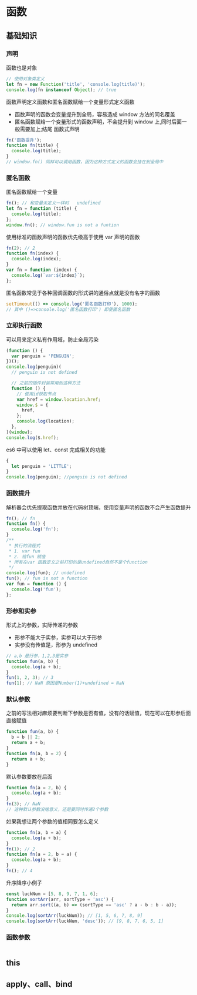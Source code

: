 # 函数

## 基础知识

### 声明

函数也是对象

```js
// 使用对象类定义
let fn = new Function('title', 'console.log(title)');
console.log(fn instanceof Object); // true
```

函数声明定义函数和匿名函数赋给一个变量形式定义函数

- 函数声明的函数会变量提升到全局，容易造成 window 方法的同名覆盖
- 匿名函数赋给一个变量形式的函数声明，不会提升到 window 上,同时后面一般需要加上;结尾
  函数式声明

```js
fn('函数提升');
function fn(title) {
  console.log(title);
}
// window.fn() 同样可以调用函数，因为这种方式定义的函数会挂在到全局中
```

### 匿名函数

匿名函数赋给一个变量

```js
fn(); // 和变量未定义一样时   undefined
let fn = function (title) {
  console.log(title);
};
window.fn(); // window.fun is not a funtion
```

使用标准的函数声明的函数优先级高于使用 var 声明的函数

```js
fn(2); // 2
function fn(index) {
  console.log(index);
}
var fn = function (index) {
  console.log(`var:${index}`);
};
```

匿名函数常见于各种回调函数的形式讲的通俗点就是没有名字的函数

```js
setTimeout(() => console.log('匿名函数打印'), 1000);
// 其中 ()=>console.log('匿名函数打印') 即使匿名函数
```

### 立即执行函数

可以用来定义私有作用域，防止全局污染

```js
(function () {
  var penguin = 'PENGUIN';
})();
console.log(penguin)(
  // penguin is not defined

  // 之前的插件封装常用到这种方法
  function () {
    // 使用id获取节点
    var href = window.location.href;
    window.$ = {
      href,
    };
    console.log(location);
  },
)(window);
console.log($.href);
```

es6 中可以使用 let、const 完成相关的功能

```js
{
  let penguin = 'LITTLE';
}
console.log(penguin); //penguin is not defined
```

### 函数提升

解析器会优先提取函数并放在代码树顶端，使用变量声明的函数不会产生函数提升

```js
fn(); // fn
function fn() {
  console.log('fn');
}
/**
 * 执行的流程式
 * 1. var fun
 * 2. 给fun 赋值
 * 所有在var 函数定义之前打印的是undefined自然不是个function
 */
console.log(fun); // undefined
fun(); // fun is not a function
var fun = function () {
  console.log('fun');
};
```

### 形参和实参

形式上的参数，实际传递的参数

- 形参不能大于实参，实参可以大于形参
- 实参没有传值是，形参为 undefined

```js
// a,b 是行参，1,2,3是实参
function fun(a, b) {
  console.log(a + b);
}
fun(1, 2, 3); // 3
fun(1); // NaN 原因是Number(1)+undefined = NaN
```

### 默认参数

之前的写法相对麻烦要判断下参数是否有值，没有的话赋值，现在可以在形参后面直接赋值

```js
function fun(a, b) {
  b = b || 2;
  return a + b;
}
function fn(a, b = 2) {
  return a + b;
}
```

默认参数要放在后面

```js
function fn(a = 2, b) {
  console.log(a + b);
}
fn(3); // NaN
// 这种默认参数没啥意义，还是要同时传递2个参数
```

如果我想让两个参数的值相同要怎么定义

```js
function fn(a, b = a) {
  console.log(a + b);
}
fn(1); // 2
function fn(a = 2, b = a) {
  console.log(a + b);
}
fn(); // 4
```

升序降序小例子

```js
const luckNum = [5, 8, 9, 7, 1, 6];
function sortArr(arr, sortType = 'asc') {
  return arr.sort((a, b) => (sortType == 'asc' ? a - b : b - a));
}
console.log(sortArr(luckNum)); // [1, 5, 6, 7, 8, 9]
console.log(sortArr(luckNum, 'desc')); // [9, 8, 7, 6, 5, 1]
```

### 函数参数

```js

```

## this

## apply、call、bind
